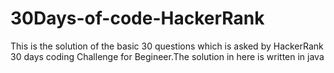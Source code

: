 # 30Days-of-code-HackerRank
This is the solution of the basic 30 questions which is asked by HackerRank 30 days coding Challenge for Begineer.The solution in here is written in java
